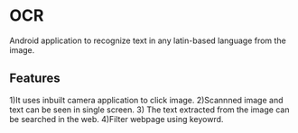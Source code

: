# OCR
Android application to recognize text in any latin-based language from the image.

## Features
1)It uses inbuilt camera application to click image.
2)Scannned image and text can be seen in single screen.
3) The text extracted from the image can be searched in the web.
4)Filter webpage using keyowrd.

